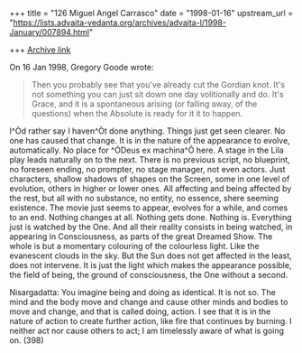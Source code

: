 +++
title = "126 Miguel Angel Carrasco"
date = "1998-01-16"
upstream_url = "https://lists.advaita-vedanta.org/archives/advaita-l/1998-January/007894.html"

+++
[Archive link](https://lists.advaita-vedanta.org/archives/advaita-l/1998-January/007894.html)

On 16 Jan 1998, Gregory Goode wrote:

>Then you probably see that you've already cut the Gordian knot.  It's not
>something you can just sit down one day volitionally and do.  It's Grace,
>and it is a spontaneous arising (or falling away, of the questions) when
>the Absolute is ready for it it to happen.

I^Òd rather say I haven^Òt done anything. Things just get seen clearer. No
one has caused that change. It is in the nature of the appearance to
evolve, automatically. No place for ^ÓDeus ex machina^Ô here. A stage in the
Lila play leads naturally on to the next. There is no previous script, no
blueprint, no foreseen ending, no prompter, no stage manager, not even
actors. Just characters, shallow shadows of shapes on the Screen, some in
one level of evolution, others in higher or lower ones. All affecting and
being affected by the rest, but all with no substance, no entity, no
essence, shere seeming existence. The movie just seems to appear,  evolves
for a while, and comes to an end. Nothing changes at all. Nothing gets
done. Nothing is. Everything just is watched by the One. And all their
reality consists in being watched, in appearing in Consciousness, as parts
of the great Dreamed Show. The whole is but a momentary colouring of the
colourless light. Like the evanescent clouds in the sky. But the Sun does
not get affected in the least, does not intervene. It is just the light
which makes the appearance possible, the field of being, the ground of
consciousness, the One without a second.

Nisargadatta:
You imagine being and doing as identical. It is not so. The mind and the
body move and change and cause other minds and bodies to move and change,
and that is called doing, action. I see that it is in the nature of action
to create further action, like fire that continues by burning. I neither
act nor cause others to act; I am timelessly aware of what is going on.
(398)


